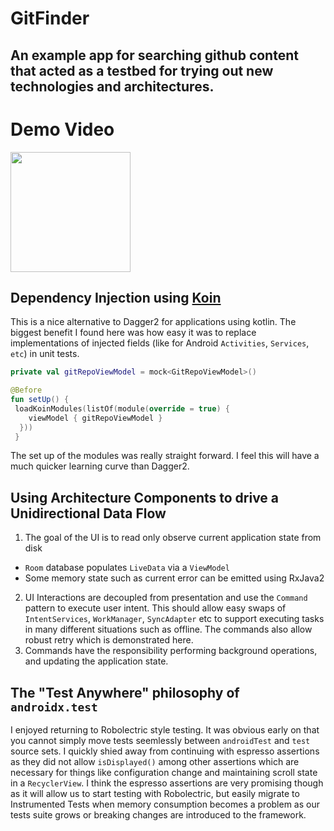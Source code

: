 # GitFinder
## An example app for searching github content that acted as a testbed for trying out new technologies and architectures.

# Demo Video
<img src="https://github.com/emmettwilson/gitfinder/raw/master/demoVideo.gif" width="192">

## Dependency Injection using [Koin](https://github.com/InsertKoinIO/koin)
This is a nice alternative to Dagger2 for applications using kotlin. The biggest benefit I found here was how easy it was to replace implementations of injected fields (like for Android `Activities`, `Services`, `etc`) in unit tests. 
```kotlin
private val gitRepoViewModel = mock<GitRepoViewModel>()

@Before
fun setUp() {
 loadKoinModules(listOf(module(override = true) {
    viewModel { gitRepoViewModel }
  }))
 }
```

The set up of the modules was really straight forward. I feel this will have a much quicker learning curve than Dagger2.

## Using Architecture Components to drive a Unidirectional Data Flow
1. The goal of the UI is to read only observe current application state from disk
  * `Room` database populates `LiveData` via a `ViewModel`
  * Some memory state such as current error can be emitted using RxJava2
2. UI Interactions are decoupled from presentation and use the `Command` pattern to execute user intent. This should allow easy swaps of `IntentServices`, `WorkManager`, `SyncAdapter` etc to support executing tasks in many different situations such as offline. The commands also allow robust retry which is demonstrated here.
3. Commands have the responsibility performing background operations, and updating the application state.

## The "Test Anywhere" philosophy of `androidx.test`
I enjoyed returning to Robolectric style testing. It was obvious early on that you cannot simply move tests seemlessly between `androidTest` and `test` source sets. I quickly shied away from continuing with espresso assertions as they did not allow `isDisplayed()` among other assertions which are necessary for things like configuration change and maintaining scroll state in a `RecyclerView`. I think the espresso assertions are very promising though as it will allow us to start testing with Robolectric, but easily migrate to Instrumented Tests when memory consumption becomes a problem as our tests suite grows or breaking changes are introduced to the framework.

